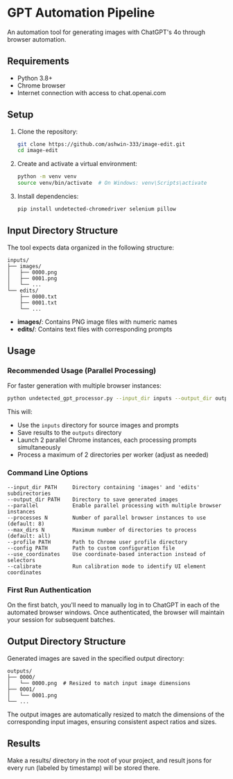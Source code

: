 # GPT Automation Pipeline

An automation tool for generating images with ChatGPT's 4o through browser automation.

## Requirements

- Python 3.8+
- Chrome browser
- Internet connection with access to chat.openai.com

## Setup

1. Clone the repository:
   ```bash
   git clone https://github.com/ashwin-333/image-edit.git
   cd image-edit
   ```

2. Create and activate a virtual environment:
   ```bash
   python -m venv venv
   source venv/bin/activate  # On Windows: venv\Scripts\activate
   ```

3. Install dependencies:
   ```bash
   pip install undetected-chromedriver selenium pillow
   ```

## Input Directory Structure

The tool expects data organized in the following structure:

```
inputs/
├── images/
│   ├── 0000.png
│   ├── 0001.png
│   └── ...
└── edits/
    ├── 0000.txt
    ├── 0001.txt
    └── ...
```

- **images/**: Contains PNG image files with numeric names
- **edits/**: Contains text files with corresponding prompts

## Usage

### Recommended Usage (Parallel Processing)

For faster generation with multiple browser instances:

```bash
python undetected_gpt_processor.py --input_dir inputs --output_dir outputs --parallel --processes 2 --max_dirs 2
```

This will:
- Use the `inputs` directory for source images and prompts
- Save results to the `outputs` directory
- Launch 2 parallel Chrome instances, each processing prompts simultaneously
- Process a maximum of 2 directories per worker (adjust as needed)

### Command Line Options

```
--input_dir PATH     Directory containing 'images' and 'edits' subdirectories
--output_dir PATH    Directory to save generated images
--parallel           Enable parallel processing with multiple browser instances
--processes N        Number of parallel browser instances to use (default: 8)
--max_dirs N         Maximum number of directories to process (default: all)
--profile PATH       Path to Chrome user profile directory
--config PATH        Path to custom configuration file
--use_coordinates    Use coordinate-based interaction instead of selectors
--calibrate          Run calibration mode to identify UI element coordinates
```

### First Run Authentication

On the first batch, you'll need to manually log in to ChatGPT in each of the automated browser windows. Once authenticated, the browser will maintain your session for subsequent batches.

## Output Directory Structure

Generated images are saved in the specified output directory:

```
outputs/
├── 0000/
│   └── 0000.png  # Resized to match input image dimensions
├── 0001/
│   └── 0001.png
└── ...
```

The output images are automatically resized to match the dimensions of the corresponding input images, ensuring consistent aspect ratios and sizes.

## Results

Make a results/ directory in the root of your project, and result jsons for every run (labeled by timestamp) will be stored there.